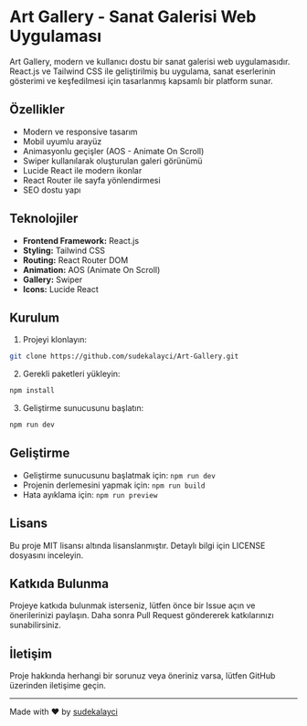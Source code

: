 # Art Gallery - Sanat Galerisi Web Uygulaması

Art Gallery, modern ve kullanıcı dostu bir sanat galerisi web uygulamasıdır. React.js ve Tailwind CSS ile geliştirilmiş bu uygulama, sanat eserlerinin gösterimi ve keşfedilmesi için tasarlanmış kapsamlı bir platform sunar.

## Özellikler

- Modern ve responsive tasarım
- Mobil uyumlu arayüz
- Animasyonlu geçişler (AOS - Animate On Scroll)
- Swiper kullanılarak oluşturulan galeri görünümü
- Lucide React ile modern ikonlar
- React Router ile sayfa yönlendirmesi
- SEO dostu yapı

## Teknolojiler

- **Frontend Framework:** React.js
- **Styling:** Tailwind CSS
- **Routing:** React Router DOM
- **Animation:** AOS (Animate On Scroll)
- **Gallery:** Swiper
- **Icons:** Lucide React

## Kurulum

1. Projeyi klonlayın:
```bash
git clone https://github.com/sudekalayci/Art-Gallery.git
```

2. Gerekli paketleri yükleyin:
```bash
npm install
```

3. Geliştirme sunucusunu başlatın:
```bash
npm run dev
```

## Geliştirme

- Geliştirme sunucusunu başlatmak için: `npm run dev`
- Projenin derlemesini yapmak için: `npm run build`
- Hata ayıklama için: `npm run preview`

## Lisans

Bu proje MIT lisansı altında lisanslanmıştır. Detaylı bilgi için LICENSE dosyasını inceleyin.

## Katkıda Bulunma

Projeye katkıda bulunmak isterseniz, lütfen önce bir Issue açın ve önerilerinizi paylaşın. Daha sonra Pull Request göndererek katkılarınızı sunabilirsiniz.

## İletişim

Proje hakkında herhangi bir sorunuz veya öneriniz varsa, lütfen GitHub üzerinden iletişime geçin.

---

Made with ❤️ by [sudekalayci](https://github.com/sudekalayci)